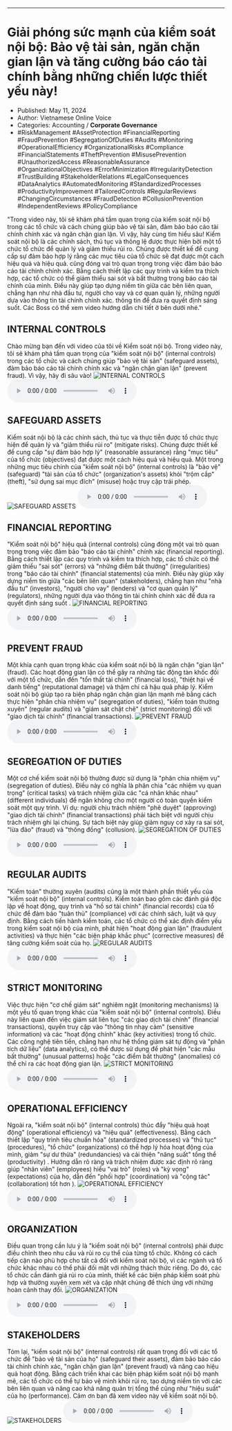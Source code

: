 
---

# Giải phóng sức mạnh của kiểm soát nội bộ: Bảo vệ tài sản, ngăn chặn gian lận và tăng cường báo cáo tài chính bằng những chiến lược thiết yếu này!

- Published: May 11, 2024
- Author: Vietnamese Online Voice
- Categories: Accounting / **Corporate Governance**
- #RiskManagement #AssetProtection #FinancialReporting #FraudPrevention #SegregationOfDuties #Audits #Monitoring #OperationalEfficiency #OrganizationalRisks #Compliance #FinancialStatements #TheftPrevention #MisusePrevention #UnauthorizedAccess #ReasonableAssurance #OrganizationalObjectives #ErrorMinimization #IrregularityDetection #TrustBuilding #StakeholderRelations #LegalConsequences #DataAnalytics #AutomatedMonitoring #StandardizedProcesses #ProductivityImprovement #TailoredControls #RegularReviews #ChangingCircumstances #FraudDetection #CollusionPrevention #IndependentReviews #PolicyCompliance

"Trong video này, tôi sẽ khám phá tầm quan trọng của kiểm soát nội bộ trong các tổ chức và cách chúng giúp bảo vệ tài sản, đảm bảo báo cáo tài chính chính xác và ngăn chặn gian lận. Vì vậy, hãy cùng tìm hiểu sâu! Kiểm soát nội bộ là các chính sách, thủ tục và thông lệ được thực hiện bởi một tổ chức tổ chức để quản lý và giảm thiểu rủi ro. Chúng được thiết kế để cung cấp sự đảm bảo hợp lý rằng các mục tiêu của tổ chức sẽ đạt được một cách hiệu quả và hiệu quả. cũng đóng vai trò quan trọng trong việc đảm bảo báo cáo tài chính chính xác. Bằng cách thiết lập các quy trình và kiểm tra thích hợp, các tổ chức có thể giảm thiểu sai sót và bất thường trong báo cáo tài chính của mình. Điều này giúp tạo dựng niềm tin giữa các bên liên quan, chẳng hạn như nhà đầu tư, người cho vay và cơ quan quản lý, những người dựa vào thông tin tài chính chính xác. thông tin để đưa ra quyết định sáng suốt. Các Boss có thể xem video hướng dẫn chi tiết ở bên dưới nhé."


## INTERNAL CONTROLS

Chào mừng bạn đến với video của tôi về Kiểm soát nội bộ. Trong video này, tôi sẽ khám phá tầm quan trọng của "kiểm soát nội bộ" (internal controls) trong các tổ chức và cách chúng giúp "bảo vệ tài sản" (safeguard assets), đảm bảo báo cáo tài chính chính xác và "ngăn chặn gian lận" (prevent fraud). Vì vậy, hãy đi sâu vào!
![INTERNAL CONTROLS](https://http-archiver-apis-production-80.schnworks.com/storage/images/transitions/2024-05-11/transition--16357885419-Montserrat-Bold-512DA8.jpg)
<audio controls>
    <source src="https://http-archiver-apis-production-80.schnworks.com/storage/storage/audio/file-36369066235.mp3" type="audio/mpeg">
</audio>



## SAFEGUARD ASSETS

Kiểm soát nội bộ là các chính sách, thủ tục và thực tiễn được tổ chức thực hiện để quản lý và "giảm thiểu rủi ro" (mitigate risks). Chúng được thiết kế để cung cấp "sự đảm bảo hợp lý" (reasonable assurance) rằng "mục tiêu" của tổ chức (objectives) đạt được một cách hiệu quả và hiệu quả. Một trong những mục tiêu chính của "kiểm soát nội bộ" (internal controls) là "bảo vệ" (safeguard) "tài sản của tổ chức" (organization's assets) khỏi "trộm cắp" (theft), "sử dụng sai mục đích" (misuse) hoặc truy cập trái phép.
![SAFEGUARD ASSETS](https://http-archiver-apis-production-80.schnworks.com/storage/images/transitions/2024-05-11/transition-17721702387-Montserrat-Medium-880E4F.jpg)
<audio controls>
    <source src="https://http-archiver-apis-production-80.schnworks.com/storage/storage/audio/file-7561315631.mp3" type="audio/mpeg">
</audio>



## FINANCIAL REPORTING

"Kiểm soát nội bộ" hiệu quả (internal controls) cũng đóng một vai trò quan trọng trong việc đảm bảo "báo cáo tài chính" chính xác (financial reporting). Bằng cách thiết lập các quy trình và kiểm tra thích hợp, các tổ chức có thể giảm thiểu "sai sót" (errors) và "những điểm bất thường" (irregularities) trong "báo cáo tài chính" (financial statements) của mình. Điều này giúp xây dựng niềm tin giữa "các bên liên quan" (stakeholders), chẳng hạn như "nhà đầu tư" (investors), "người cho vay" (lenders) và "cơ quan quản lý" (regulators), những người dựa vào thông tin tài chính chính xác để đưa ra quyết định sáng suốt .
![FINANCIAL REPORTING](https://http-archiver-apis-production-80.schnworks.com/storage/images/transitions/2024-05-11/transition-15129731040-Montserrat-Medium-880E4F.jpg)
<audio controls>
    <source src="https://http-archiver-apis-production-80.schnworks.com/storage/storage/audio/file-29396203380.mp3" type="audio/mpeg">
</audio>



## PREVENT FRAUD

Một khía cạnh quan trọng khác của kiểm soát nội bộ là ngăn chặn "gian lận" (fraud). Các hoạt động gian lận có thể gây ra những tác động tàn khốc đối với một tổ chức, dẫn đến "tổn thất tài chính" (financial loss), "thiệt hại về danh tiếng" (reputational damage) và thậm chí cả hậu quả pháp lý. Kiểm soát nội bộ giúp tạo ra biện pháp ngăn chặn gian lận mạnh mẽ bằng cách thực hiện "phân chia nhiệm vụ" (segregation of duties), "kiểm toán thường xuyên" (regular audits) và "giám sát chặt chẽ" (strict monitoring) đối với "giao dịch tài chính" (financial transactions).
![PREVENT FRAUD](https://http-archiver-apis-production-80.schnworks.com/storage/images/transitions/2024-05-11/transition-12668819697-Montserrat-ExtraBold-673AB7.jpg)
<audio controls>
    <source src="https://http-archiver-apis-production-80.schnworks.com/storage/storage/audio/file-34637067596.mp3" type="audio/mpeg">
</audio>



## SEGREGATION OF DUTIES

Một cơ chế kiểm soát nội bộ thường được sử dụng là "phân chia nhiệm vụ" (segregation of duties). Điều này có nghĩa là phân chia "các nhiệm vụ quan trọng" (critical tasks) và trách nhiệm giữa các "cá nhân khác nhau" (different individuals) để ngăn không cho một người có toàn quyền kiểm soát một quy trình. Ví dụ: người chịu trách nhiệm "phê duyệt" (approving) "giao dịch tài chính" (financial transactions) ​​phải tách biệt với người chịu trách nhiệm ghi lại chúng. Sự tách biệt này giúp giảm nguy cơ xảy ra sai sót, "lừa đảo" (fraud) và "thông đồng" (collusion).
![SEGREGATION OF DUTIES](https://http-archiver-apis-production-80.schnworks.com/storage/images/transitions/2024-05-11/transition--29329016121-Montserrat-Medium-1A237E.jpg)
<audio controls>
    <source src="https://http-archiver-apis-production-80.schnworks.com/storage/storage/audio/file-1095486733.mp3" type="audio/mpeg">
</audio>



## REGULAR AUDITS

"Kiểm toán" thường xuyên (audits) cũng là một thành phần thiết yếu của "kiểm soát nội bộ" (internal controls). Kiểm toán bao gồm các đánh giá độc lập về hoạt động, quy trình và "hồ sơ tài chính" (financial records) của tổ chức để đảm bảo "tuân thủ" (compliance) với các chính sách, luật và quy định. Bằng cách tiến hành kiểm toán, các tổ chức có thể xác định điểm yếu trong kiểm soát nội bộ của mình, phát hiện "hoạt động gian lận" (fraudulent activities) và thực hiện "các biện pháp khắc phục" (corrective measures) để tăng cường kiểm soát của họ.
![REGULAR AUDITS](https://http-archiver-apis-production-80.schnworks.com/storage/images/transitions/2024-05-11/transition-3361892709-Montserrat-ExtraBold-7B1FA2.jpg)
<audio controls>
    <source src="https://http-archiver-apis-production-80.schnworks.com/storage/storage/audio/file-83173219327.mp3" type="audio/mpeg">
</audio>



## STRICT MONITORING

Việc thực hiện "cơ chế giám sát" nghiêm ngặt (monitoring mechanisms) là một yếu tố quan trọng khác của "kiểm soát nội bộ" (internal controls). Điều này liên quan đến việc giám sát liên tục "các giao dịch tài chính" (financial transactions), quyền truy cập vào "thông tin nhạy cảm" (sensitive information) và các "hoạt động chính" khác (key activities) trong tổ chức. Các công nghệ tiên tiến, chẳng hạn như hệ thống giám sát tự động và "phân tích dữ liệu" (data analytics), có thể được sử dụng để phát hiện "các mẫu bất thường" (unusual patterns) hoặc "các điểm bất thường" (anomalies) có thể chỉ ra các hoạt động gian lận.
![STRICT MONITORING](https://http-archiver-apis-production-80.schnworks.com/storage/images/transitions/2024-05-11/transition-8334782540-Montserrat-Regular-4A148C.jpg)
<audio controls>
    <source src="https://http-archiver-apis-production-80.schnworks.com/storage/storage/audio/file-12769121559.mp3" type="audio/mpeg">
</audio>



## OPERATIONAL EFFICIENCY

Ngoài ra, "kiểm soát nội bộ" (internal controls) thúc đẩy "hiệu quả hoạt động" (operational efficiency) và "hiệu quả" (effectiveness). Bằng cách thiết lập "quy trình tiêu chuẩn hóa" (standardized processes) và "thủ tục" (procedures), "tổ chức" (organizations) có thể hợp lý hóa hoạt động của mình, giảm "sự dư thừa" (redundancies) và cải thiện "năng suất" tổng thể (productivity) . Hướng dẫn rõ ràng và trách nhiệm được xác định rõ ràng giúp "nhân viên" (employees) hiểu "vai trò" (roles) và "kỳ vọng" (expectations) của họ, dẫn đến "phối hợp" (coordination) và "cộng tác" (collaboration) tốt hơn ).
![OPERATIONAL EFFICIENCY](https://http-archiver-apis-production-80.schnworks.com/storage/images/transitions/2024-05-11/transition--22192394078-Montserrat-Bold-880E4F.jpg)
<audio controls>
    <source src="https://http-archiver-apis-production-80.schnworks.com/storage/storage/audio/file-55921879207.mp3" type="audio/mpeg">
</audio>



## ORGANIZATION

Điều quan trọng cần lưu ý là "kiểm soát nội bộ" (internal controls) phải được điều chỉnh theo nhu cầu và rủi ro cụ thể của từng tổ chức. Không có cách tiếp cận nào phù hợp cho tất cả đối với kiểm soát nội bộ, vì các ngành và tổ chức khác nhau có thể phải đối mặt với những thách thức riêng. Do đó, các tổ chức cần đánh giá rủi ro của mình, thiết kế các biện pháp kiểm soát phù hợp và thường xuyên xem xét và cập nhật chúng để thích ứng với những hoàn cảnh thay đổi.
![ORGANIZATION](https://http-archiver-apis-production-80.schnworks.com/storage/images/transitions/2024-05-11/transition-231038692-Montserrat-Bold-673AB7.jpg)
<audio controls>
    <source src="https://http-archiver-apis-production-80.schnworks.com/storage/storage/audio/file-19074509307.mp3" type="audio/mpeg">
</audio>



## STAKEHOLDERS

Tóm lại, "kiểm soát nội bộ" (internal controls) rất quan trọng đối với các tổ chức để "bảo vệ tài sản của họ" (safeguard their assets), đảm bảo báo cáo tài chính chính xác, "ngăn chặn gian lận" (prevent fraud) và nâng cao hiệu quả hoạt động. Bằng cách triển khai các biện pháp kiểm soát nội bộ mạnh mẽ, các tổ chức có thể tự bảo vệ mình khỏi rủi ro, tạo dựng niềm tin với các bên liên quan và nâng cao khả năng quản trị tổng thể cũng như "hiệu suất" của họ (performance). Cảm ơn bạn đã xem video này về kiểm soát nội bộ.
![STAKEHOLDERS](https://http-archiver-apis-production-80.schnworks.com/storage/images/transitions/2024-05-11/transition--32342749-Montserrat-ExtraBold-7B1FA2.jpg)
<audio controls>
    <source src="https://http-archiver-apis-production-80.schnworks.com/storage/storage/audio/file-3664690499.mp3" type="audio/mpeg">
</audio>

